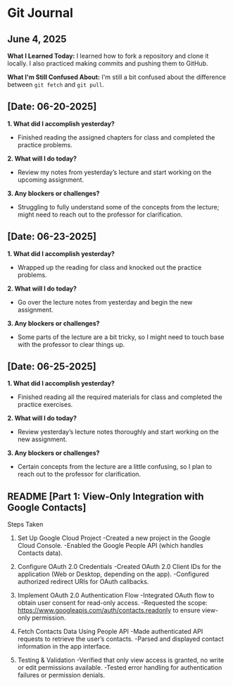 # Git Journal

## June 4, 2025

**What I Learned Today:**
I learned how to fork a repository and clone it locally. I also practiced making commits and pushing them to GitHub.

**What I'm Still Confused About:**
I'm still a bit confused about the difference between `git fetch` and `git pull`.

## [Date: 06-20-2025]

**1. What did I accomplish yesterday?**
- Finished reading the assigned chapters for class and completed the practice problems.

**2. What will I do today?**
- Review my notes from yesterday’s lecture and start working on the upcoming assignment.

**3. Any blockers or challenges?**
- Struggling to fully understand some of the concepts from the lecture; might need to reach out to the professor for clarification.

## [Date: 06-23-2025]

**1. What did I accomplish yesterday?**
- Wrapped up the reading for class and knocked out the practice problems.

**2. What will I do today?**
- Go over the lecture notes from yesterday and begin the new assignment.

**3. Any blockers or challenges?**
- Some parts of the lecture are a bit tricky, so I might need to touch base with the professor to clear things up.

## [Date: 06-25-2025]

**1. What did I accomplish yesterday?**
- Finished reading all the required materials for class and completed the practice exercises.

**2. What will I do today?**
- Review yesterday’s lecture notes thoroughly and start working on the new assignment.

**3. Any blockers or challenges?**
- Certain concepts from the lecture are a little confusing, so I plan to reach out to the professor for clarification.

## README [Part 1: View-Only Integration with Google Contacts]
Steps Taken

1. Set Up Google Cloud Project
-Created a new project in the Google Cloud Console.
-Enabled the Google People API (which handles Contacts data).

2. Configure OAuth 2.0 Credentials
-Created OAuth 2.0 Client IDs for the application (Web or Desktop, depending on the app).
-Configured authorized redirect URIs for OAuth callbacks.

3. Implement OAuth 2.0 Authentication Flow
-Integrated OAuth flow to obtain user consent for read-only access.
-Requested the scope: https://www.googleapis.com/auth/contacts.readonly to ensure view-only permission.

4. Fetch Contacts Data Using People API
-Made authenticated API requests to retrieve the user’s contacts.
-Parsed and displayed contact information in the app interface.

5. Testing & Validation
-Verified that only view access is granted, no write or edit permissions available.
-Tested error handling for authentication failures or permission denials.
